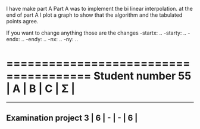 
I have make part A
Part A was to implement the bi linear interpolation. at the end of part A I plot a graph to show that the algorithm and the tabulated points agree.

If you want to change anything those are the changes
-startx: ..
-starty: ..
-endx: ..
-endy: ..
-nx: ..
-ny: ..

 ======================================
 Student number 55   | A | B | C | Σ |
 ======================================
 ---------------------------------------
  Examination project 3 | 6 | - | - | 6 |
 ---------------------------------------
